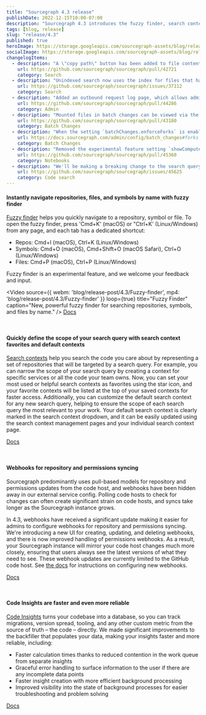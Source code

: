 ```yaml
---
title: "Sourcegraph 4.3 release"
publishDate: 2022-12-15T10:00-07:00
description: "Sourcegraph 4.3 introduces the fuzzy finder, search context favorites, webhooks for repository syncing, and faster and more reliable code insights."
tags: [blog, release]
slug: "release/4.3"
published: true
heroImage: https://storage.googleapis.com/sourcegraph-assets/blog/release-post/4.3/sourcegraph-4-3-hero.png
socialImage: https://storage.googleapis.com/sourcegraph-assets/blog/release-post/4.3/sourcegraph-4-3-hero.png
changelogItems:
  - description: "A \"copy path\" button has been added to file content, path, and symbol search results on hover or focus, next to the file path. The button copies the relative path of the file in the repo, in the same way as the \"copy path\" button in the file and repo pages."
    url: https://github.com/sourcegraph/sourcegraph/pull/42721
    category: Search
  - description: "Unindexed search now uses the index for files that have not changed between the unindexed commit and the indexed commit. The result is faster unindexed search in general. If you are noticing issues you can disable by setting the feature flag `search-hybrid` to false."
    url: https://github.com/sourcegraph/sourcegraph/issues/37112
    category: Search
  - description: "Added an outbound request log page, which allows admins to inspet all outbound requests from their instance including those made to code hosts. It can be enabled by setting `outboundRequestLogLimit` to a value greater than 0 in the site config."
    url: https://github.com/sourcegraph/sourcegraph/pull/44286
    category: Admin
  - description: "Mounted files in batch changes can be viewed via the UI on the executions page."
    url: https://github.com/sourcegraph/sourcegraph/pull/43180
    category: Batch Changes
  - description: "When the setting `batchChanges.enforceForks` is enabled, Batch Changes will now prefix the name of the fork repo it creates with the original repo's namespace in order to prevent repo name collisions."
    url: https://docs.sourcegraph.com/admin/config/batch_changes#forks
    category: Batch Changes
  - description: "Removed the experimental feature setting `showComputeComponent`. Any notebooks that used the compute component will no longer render the block. The block will be deleted from the database the next time a notebook that uses it is saved."
    url: https://github.com/sourcegraph/sourcegraph/pull/45360
    category: Notebooks
  - description: "We'll be making a breaking change to the search query syntax with the upcoming 4.5 release in Februrary. We will be deprecating the fields `repohasfile` and `repohascommitafter` in favor of `repo:has.path()`."
    url: https://github.com/sourcegraph/sourcegraph/issues/45625
    category: Code search
---
```


<Badge link="/code-search" text="Code Search" color="cerise" size="small" />

#### Instantly navigate repositories, files, and symbols by name with fuzzy finder 

[Fuzzy finder](https://docs.sourcegraph.com/code_search/explanations/features) helps you quickly navigate to a repository, symbol or file. To open the fuzzy finder, press 'Cmd+K' (macOS) or "Ctrl+K' (Linux/Windows) from any page, and each tab has a dedicated shortcut:

- Repos: Cmd+I (macOS), Ctrl+K (Linux/Windows)
- Symbols: Cmd+O (macOS), Cmd+Shift+O (macOS Safari), Ctrl+O (Linux/Windows)
- Files: Cmd+P (macOS), Ctrl+P (Linux/Windows)

Fuzzy finder is an experimental feature, and we welcome your feedback and input.

<Video 
  source={{
    webm: 'blog/release-post/4.3/Fuzzy-finder',
    mp4: 'blog/release-post/4.3/Fuzzy-finder'
  }}
  loop={true}
  title="Fuzzy Finder"
  caption="New, powerful fuzzy finder for searching repositories, symbols, and files by name."
/>
<a href="https://docs.sourcegraph.com/code_search/explanations/features" className="tw-not-italic tw-flex tw-items-center tw-mb-sm">Docs<OpenInNewIcon className="tw-ml-xxs" size={18} /></a>

<br />
<Badge link="/code-search" text="Code Search" color="cerise" size="small" />

#### Quickly define the scope of your search query with search context favorites and default contexts

[Search contexts](https://docs.sourcegraph.com/code_search/how-to/search_contexts) help you search the code you care about by representing a set of repositories that will be targeted by a search query. For example, you can narrow the scope of your search query by creating a context for specific services or  all the code your team owns. Now, you can set your most used or helpful search contexts as favorites using the star icon, and your favorite contexts will be listed at the top of your saved contexts for faster access. Additionally, you can customize the default search context for any new search query, helping to ensure the scope of each search query the most relevant to your work. Your default search context is clearly marked in the search context dropdown, and it can be easily updated using the search context management pages and your individual search context page. 

<div className="tw-mb-sm">
  <Figure
    src="https://storage.googleapis.com/sourcegraph-assets/blog/release-post/4.3/Search%20Contexts.png"
    alt="Search Contexts"
    caption=""
  />
</div>

<a href="https://docs.sourcegraph.com/code_search/how-to/search_contexts)" className="tw-not-italic tw-flex tw-items-center tw-mb-sm">Docs<OpenInNewIcon className="tw-ml-xxs" size={18} /></a>

<br />
<Badge link="https://docs.sourcegraph.com/admin/config/webhooks" text="Admin" color="violet" size="small" />

#### Webhooks for repository and permissions syncing 

Sourcegraph predominantly uses pull-based models for repository and permissions updates from the code host, and webhooks have been hidden away in our external service config. Polling code hosts to check for changes can often create significant strain on code hosts, and syncs take longer as the Sourcegraph instance grows.

In 4.3, webhooks have received a significant update making it easier for admins to configure webhooks for repository and permissions syncing. We're introducing a new UI for creating, updating, and deleting webhooks, and there is now improved handling of permissions webhooks. As a result, your Sourcegraph instance will mirror your code host changes much more closely, ensuring that users always see the latest versions of what they need to see. These webhook updates are currently limited to the GitHub code host. See [the docs](https://docs.sourcegraph.com/admin/config/webhooks) for instructions on configuring new webhooks.

<a href="https://docs.sourcegraph.com/admin/config/webhooks" className="tw-not-italic tw-flex tw-items-center tw-mb-sm">Docs<OpenInNewIcon className="tw-ml-xxs" size={18} /></a>

<br />
<Badge text="Code Insights" link="/code-insights" color="green" size="small" />

#### Code Insights are faster and even more reliable

[Code Insights](https://docs.sourcegraph.com/code_insights) turns your codebase into a database, so you can track migrations, version spread, tooling, and any other custom metric from the source of truth – the code – directly. We made significant improvements to the backfiller that populates your data, making your insights faster and more reliable, including: 

- Faster calculation times thanks to reduced contention in the work queue from separate insights
- Graceful error handling to surface information to the user if there are any incomplete data points
- Faster insight creation with more efficient background processing
- Improved visibility into the state of background processes for easier troubleshooting and problem solving

<a href="https://docs.sourcegraph.com/code_insights" className="tw-not-italic tw-flex tw-items-center tw-mb-sm">Docs<OpenInNewIcon className="tw-ml-xxs" size={18} /></a>
